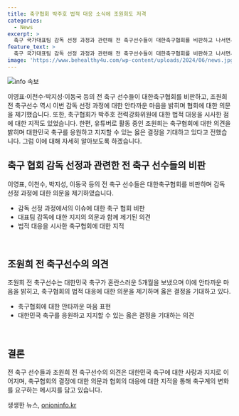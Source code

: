 ```yaml
---
title: 축구협회 박주호 법적 대응 소식에 조원희도 저격
categories:
  - News
excerpt: >
  축구 국가대표팀 감독 선정 과정과 관련해 전 축구선수들이 대한축구협회를 비판하고 나서면서 관심이 쏠리고 있다. 특히, 조원희 전 선수는 5개월간의 혼란을 언급하고 축구협회의 법적 대응에 대한 불만을 표현했다. 또한, 이영표, 이천수, 박지성, 이동국 등 다른 전 국가대표 선수들도 협회를 저격하며 감독 선임 과정의 허술함과 외국 감독에 대한 아쉬움을 드러내었다. 이러한 발언들로 축구 관련 이슈가 화두에 올라있는 가운데, 관심이 모이고 있다.
feature_text: >
  축구 국가대표팀 감독 선정 과정과 관련해 전 축구선수들이 대한축구협회를 비판하고 나서면서 관심이 쏠리고 있다. 특히, 조원희 전 선수는 5개월간의 혼란을 언급하고 축구협회의 법적 대응에 대한 불만을 표현했다. 또한, 이영표, 이천수, 박지성, 이동국 등 다른 전 국가대표 선수들도 협회를 저격하며 감독 선임 과정의 허술함과 외국 감독에 대한 아쉬움을 드러내었다. 이러한 발언들로 축구 관련 이슈가 화두에 올라있는 가운데, 관심이 모이고 있다.
image: 'https://www.behealthy4u.com/wp-content/uploads/2024/06/news.jpg'
---
```


<p><img src="https://www.behealthy4u.com/wp-content/uploads/2024/06/news.jpg" alt="info 속보" /></p>

<p>이영표·이천수·박지성·이동국 등의 전 축구 선수들이 대한축구협회를 비판하고, 조원희 전 축구선수 역시 이번 감독 선정 과정에 대한 안타까운 마음을 밝히며 협회에 대한 의문을 제기했습니다. 또한, 축구협회가 박주호 전력강화위원에 대한 법적 대응을 시사한 점에 대한 지적도 있었습니다. 한편, 유튜버로 활동 중인 조원희는 축구협회에 대한 의견을 밝히며 대한민국 축구를 응원하고 지지할 수 있는 옳은 결정을 기대하고 있다고 전했습니다. 그럼 이에 대해 자세히 알아보도록 하겠습니다. </p>

<h2 data-ke-size="size26">축구 협회 감독 선정과 관련한 전 축구 선수들의 비판</h2>

<p>이영표, 이천수, 박지성, 이동국 등의 전 축구 선수들은 대한축구협회를 비판하며 감독 선정 과정에 대한 의문을 제기하였습니다.</p>

<ul>
    <li>감독 선정 과정에서의 이슈에 대한 축구 협회 비판</li>
    <li>대표팀 감독에 대한 지지의 의문과 함께 제기된 의견</li>
    <li>법적 대응을 시사한 축구협회에 대한 지적</li>
</ul>

<p data-ke-size="size16">&nbsp;</p>

<h2 data-ke-size="size26">조원희 전 축구선수의 의견</h2>

<p>조원희 전 축구선수는 대한민국 축구가 혼란스러운 5개월을 보냈으며 이에 안타까운 마음을 밝히고, 축구협회의 법적 대응에 대한 의문을 제기하며 옳은 결정을 기대하고 있다.</p>

<ul>
    <li>축구협회에 대한 안타까운 마음 표현</li>
    <li>대한민국 축구를 응원하고 지지할 수 있는 옳은 결정을 기대하는 의견</li>
</ul>

<p data-ke-size="size16">&nbsp;</p>

<h2 data-ke-size="size26">결론</h2>

<p>전 축구 선수들과 조원희 전 축구선수의 의견은 대한민국 축구에 대한 사랑과 지지로 이어지며, 축구협회의 결정에 대한 의문과 협회의 대응에 대한 지적을 통해 축구계의 변화를 요구하는 메시지를 담고 있습니다.</p>
생생한 뉴스, <a href="https://onioninfo.kr" rel="dofollow">onioninfo.kr</a>


